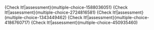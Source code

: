 {Check It!|assessment}(multiple-choice-1588036051)
{Check It!|assessment}(multiple-choice-2724816581)
{Check It!|assessment}(multiple-choice-1343449462)
{Check It!|assessment}(multiple-choice-4186760717)
{Check It!|assessment}(multiple-choice-450935460)
